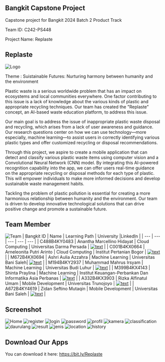 ## Bangkit Capstone Project
Capstone project for Bangkit 2024 Batch 2 Product Track

Team ID: C242-PS448

Project Name: Replaste

## Replaste 
![Logo](https://github.com/REPLASTE/.github/blob/26dbeb14ccc0ef9d0a7929e66ad6a75178740723/Untitled1234-1.png)

Theme             : Suistainable Futures: Nurturing harmony between humanity and the environment

Plastic waste is a serious worldwide problem that has an impact on ecosystems and local communities everywhere. One factor contributing to this issue is a lack of knowledge about the various kinds of plastic and appropriate recycling techniques. Our team has created the "Replaste" concept, an AI-based waste education platform, to address this issue.

Our main goal is to address the issue of inappropriate plastic waste disposal and recycling, which arises from a lack of user awareness and guidance. Our research questions center on how we can use technology—more especially, machine learning—to assist users in correctly identifying various plastic types and offer customized recycling or disposal recommendations.

Through this project, we aspire to create a mobile application that can detect and classify various plastic waste items using computer vision and a Convolutional Neural Network (CNN) model. By integrating this AI-powered recognition capability into the app, we can offer users real-time guidance on the appropriate recycling or disposal methods for each type of plastic. This will empower individuals to make more informed decisions and develop sustainable waste management habits.

Tackling the problem of plastic pollution is essential for creating a more harmonious relationship between humanity and the environment. Our team is driven to develop innovative technological solutions that can drive positive change and promote a sustainable future.



## Team Member 
![Team](https://github.com/REPLASTE/.github/blob/5aa21f0fd49dc4f982cd590d6f7a252a05ff40d0/Screenshot%20(3038).png)
| Bangkit ID | Name | Learning Path | University |LinkedIn |
| ---      | ---       | ---       | ---       | ---       |
| C488B4KY0483 | Anantha Marcellino Hidayat | Cloud Computing | Universitas Darma Persada | [![text](https://img.shields.io/badge/LinkedIn-0077B5?style=for-the-badge&logo=linkedin&logoColor=white)](www.linkedin.com/in/ananthamarcellino/) |
| C001B4KX0664 | Arneleonita Putri Arinto | Cloud Computing |	Institut Pertanian Bogor  | [![text](https://img.shields.io/badge/LinkedIn-0077B5?style=for-the-badge&logo=linkedin&logoColor=white)](https://www.linkedin.com/in/arneleonita/) |
| M672B4KX0694 |  Ashri Aulia Azzahra | Machine Learning | Universitas Bani Saleh| [![text](https://img.shields.io/badge/LinkedIn-0077B5?style=for-the-badge&logo=linkedin&logoColor=white)](https://www.linkedin.com/in/ashriazzr/) |
| M194B4KY2937 | Muhammad Mahrus Irsyam  | Machine Learning | Universitas Budi Luhur | [![text](https://img.shields.io/badge/LinkedIn-0077B5?style=for-the-badge&logo=linkedin&logoColor=white)](https://www.linkedin.com/in/muhammad-mahrus-irsyam/) |
| M399B4KX4143 | Shinta Praylina | Machine Learning | Institut Keuangan-Perbankan Dan Informatika Asia Perbanas | [![text](https://img.shields.io/badge/LinkedIn-0077B5?style=for-the-badge&logo=linkedin&logoColor=white)](https://www.linkedin.com/in/shinta-praylina-159326299/) |
| A332B4KX3903 | Rizka Alfinatul Umam | Mobile Development | 	Universitas Trunojoyo | [![text](https://img.shields.io/badge/LinkedIn-0077B5?style=for-the-badge&logo=linkedin&logoColor=white)](https://www.linkedin.com/in/rizka-alfinatul-umam-225121247/) |
| A672B4KY4619 | Zidan Seftino Mutaqin |  Mobile Development | Universitas Bani Saleh | [![text](https://img.shields.io/badge/LinkedIn-0077B5?style=for-the-badge&logo=linkedin&logoColor=white)](https://www.linkedin.com/in/zidan-seftino-mutaqin-909248278/) |


## Screenshot
![Home](https://github.com/REPLASTE/.github/blob/5aa21f0fd49dc4f982cd590d6f7a252a05ff40d0/WhatsApp%20Image%202024-12-13%20at%2012.56.42_4537863d.jpg)
![register](https://github.com/REPLASTE/.github/blob/5aa21f0fd49dc4f982cd590d6f7a252a05ff40d0/WhatsApp%20Image%202024-12-13%20at%2012.56.42_66c203f2.jpg)
![login](https://github.com/REPLASTE/.github/blob/5aa21f0fd49dc4f982cd590d6f7a252a05ff40d0/WhatsApp%20Image%202024-12-13%20at%2012.56.43_ef5d129d.jpg)
![password](https://github.com/REPLASTE/.github/blob/5aa21f0fd49dc4f982cd590d6f7a252a05ff40d0/WhatsApp%20Image%202024-12-13%20at%2012.56.43_d05caa3e.jpg)
![profil](https://github.com/REPLASTE/.github/blob/5aa21f0fd49dc4f982cd590d6f7a252a05ff40d0/WhatsApp%20Image%202024-12-13%20at%2012.56.43_6621cf92.jpg)
![kamera](https://github.com/REPLASTE/.github/blob/5aa21f0fd49dc4f982cd590d6f7a252a05ff40d0/WhatsApp%20Image%202024-12-13%20at%2012.56.43_bb09bc05.jpg)
![classification](https://github.com/REPLASTE/.github/blob/5aa21f0fd49dc4f982cd590d6f7a252a05ff40d0/WhatsApp%20Image%202024-12-13%20at%2012.56.43_299a42c5.jpg)
![daurulang](https://github.com/REPLASTE/.github/blob/5aa21f0fd49dc4f982cd590d6f7a252a05ff40d0/WhatsApp%20Image%202024-12-13%20at%2012.56.43_26c672b9.jpg)
![result](https://github.com/REPLASTE/.github/blob/5aa21f0fd49dc4f982cd590d6f7a252a05ff40d0/WhatsApp%20Image%202024-12-13%20at%2012.56.43_07513f33.jpg)
![jenis](https://github.com/REPLASTE/.github/blob/5aa21f0fd49dc4f982cd590d6f7a252a05ff40d0/WhatsApp%20Image%202024-12-13%20at%2012.56.43_07513f33.jpg)
![location](https://github.com/REPLASTE/.github/blob/5aa21f0fd49dc4f982cd590d6f7a252a05ff40d0/WhatsApp%20Image%202024-12-13%20at%2012.56.42_65b5891f.jpg)
![history](https://github.com/REPLASTE/.github/blob/5aa21f0fd49dc4f982cd590d6f7a252a05ff40d0/WhatsApp%20Image%202024-12-13%20at%2012.56.43_07513f33.jpg)


## Download Our Apps
You can download it here: https://bit.ly/Replaste
